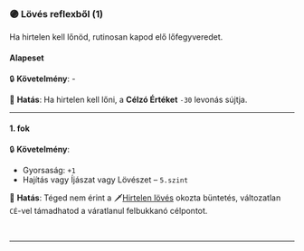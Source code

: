 ### 🟣 Lövés reflexből (1)

Ha hirtelen kell lőnöd, rutinosan kapod elő lőfegyveredet.
#### Alapeset

🔒 **Követelmény**: -

🌟 **Hatás**: Ha hirtelen kell lőni, a **Célzó Értéket** `-30` levonás sújtja.

---
#### 1. fok

🔒 **Követelmény**:
- Gyorsaság: `+1`  
- Hajítás vagy Íjászat vagy Lövészet – `5.szint`

🌟 **Hatás**: Téged nem érint a 🗡️[Hirtelen lövés](../070_tavolsagi_harc.md#egy%C3%A9b-k%C3%B6r%C3%BClm%C3%A9nyek) okozta büntetés, változatlan `CÉ`-vel támadhatod a váratlanul felbukkanó célpontot.


<br />

---
